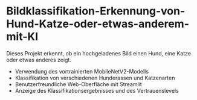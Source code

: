 # Bildklassifikation-Erkennung-von-Hund-Katze-oder-etwas-anderem-mit-KI
Dieses Projekt erkennt, ob ein hochgeladenes Bild einen Hund, eine Katze oder etwas anderes zeigt.

- Verwendung des vortrainierten MobileNetV2-Modells
- Klassifikation von verschiedenen Hunderassen und Katzenarten
- Benutzerfreundliche Web-Oberfläche mit Streamlit
- Anzeige des Klassifikationsergebnisses und des Vertrauenslevels

